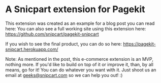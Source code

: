 # A Snicpart extension for Pagekit

This extension was created as an example for a blog post you can read here: 
You can also see a full working site using this extension here: https://github.com/snipcart/pagekit-snipcart

If you wish to see the final product, you can do so here: https://pagekit-snipcart.herokuapp.com/

Note: As mentioned in the post, this e-commerce extension is an MVP, nothing more. If you'd like to build on top of it or improve it, than, by all means, go for it! You can do whatever you want with it. Just shoot us an email at geeks@snipcart.com so we can help you out! :)
